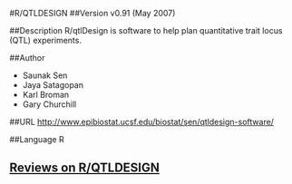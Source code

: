 #R/QTLDESIGN
##Version
v0.91 (May 2007)

##Description
R/qtlDesign is software to help plan quantitative trait locus (QTL) experiments.

##Author
* Saunak Sen
* Jaya Satagopan
* Karl Broman
* Gary Churchill

##URL
http://www.epibiostat.ucsf.edu/biostat/sen/qtldesign-software/

##Language
R


## [Reviews on R/QTLDESIGN](https://github.com/gaow/genetic-analysis-software/issues/483)